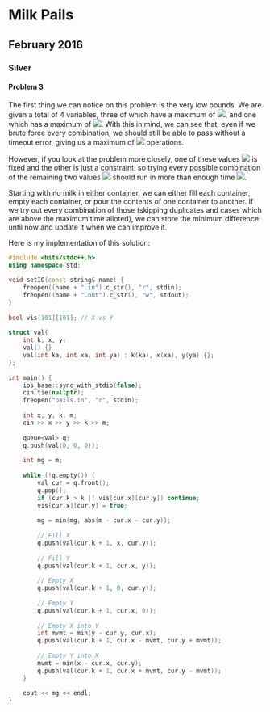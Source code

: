   
# Milk Pails
  
## February 2016
  
### Silver
  
#### Problem 3
  
The first thing we can notice on this problem is the very low bounds. We are given a total of 4 variables, three of which have a maximum of <img src="https://latex.codecogs.com/gif.latex?100"/>, and one which has a maximum of <img src="https://latex.codecogs.com/gif.latex?200"/>. With this in mind, we can see that, even if we brute force every combination, we should still be able to pass without a timeout error, giving us a maximum of <img src="https://latex.codecogs.com/gif.latex?2&#x5C;cdot10^8"/> operations.
  
However, if you look at the problem more closely, one of these values <img src="https://latex.codecogs.com/gif.latex?&#x5C;left(M&#x5C;right)"/> is fixed and the other is just a constraint, so trying every possible combination of the remaining two values <img src="https://latex.codecogs.com/gif.latex?&#x5C;left(X,%20Y&#x5C;right)"/> should run in more than enough time <img src="https://latex.codecogs.com/gif.latex?&#x5C;left(10^4&#x5C;right)"/>.
  
Starting with no milk in either container, we can either fill each container, empty each container, or pour the contents of one container to another. If we try out every combination of those (skipping duplicates and cases which are above the maximum time alloted), we can store the minimum difference until now and update it when we can improve it.
  
Here is my implementation of this solution:
  
```cpp
#include <bits/stdc++.h>
using namespace std;
  
void setIO(const string& name) {
    freopen((name + ".in").c_str(), "r", stdin);
    freopen((name + ".out").c_str(), "w", stdout);
}
  
bool vis[101][101]; // X vs Y
  
struct val{
    int k, x, y; 
    val() {}
    val(int ka, int xa, int ya) : k(ka), x(xa), y(ya) {};
};
  
int main() {
    ios_base::sync_with_stdio(false);
    cin.tie(nullptr);
    freopen("pails.in", "r", stdin);
  
    int x, y, k, m;
    cin >> x >> y >> k >> m;
  
    queue<val> q;
    q.push(val(0, 0, 0));
  
    int mg = m;
  
    while (!q.empty()) {
        val cur = q.front();
        q.pop();
        if (cur.k > k || vis[cur.x][cur.y]) continue;
        vis[cur.x][cur.y] = true;
  
        mg = min(mg, abs(m - cur.x - cur.y));
  
        // Fill X
        q.push(val(cur.k + 1, x, cur.y));
  
        // Fill Y
        q.push(val(cur.k + 1, cur.x, y));
  
        // Empty X
        q.push(val(cur.k + 1, 0, cur.y));
  
        // Empty Y
        q.push(val(cur.k + 1, cur.x, 0));
  
        // Empty X into Y
        int mvmt = min(y - cur.y, cur.x);
        q.push(val(cur.k + 1, cur.x - mvmt, cur.y + mvmt));
  
        // Empty Y into X
        mvmt = min(x - cur.x, cur.y);
        q.push(val(cur.k + 1, cur.x + mvmt, cur.y - mvmt));
    }
  
    cout << mg << endl;
}
```  
  